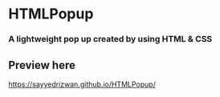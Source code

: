 # HTMLPopup

<h3> A lightweight pop up created by using HTML & CSS </h3>


<h2> Preview here </h2>

https://sayyedrizwan.github.io/HTMLPopup/

